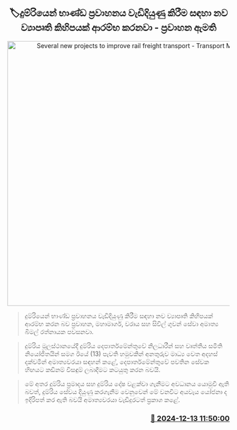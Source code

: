 <p align='center'><b><h2 align='center' title='Several new projects to improve rail freight transport - Transport Minister'>🏷දුම්රියෙන් භාණ්ඩ ප්‍රවාහනය වැඩිදියුණු කිරීම සඳහා නව ව්‍යාපෘති කිහිපයක් ආරම්භ කරනවා - ප්‍රවාහන ඇමති</h2></b></p>
<p align='center'><img src='https://helakuru.sgp1.cdn.digitaloceanspaces.com/esana/images/lib/bimal-rathnayake-minister-voice.jpg' width='600' alt='Several new projects to improve rail freight transport - Transport Minister'></p>

> දුම්රියෙන් භාණ්ඩ ප්‍රවාහනය වැඩිදියුණු කිරීම සඳහා නව ව්‍යාපෘති කිහිපයක් ආරම්භ කරන බව ප්‍රවාහන, මහාමාර්ග, වරාය සහ සිවිල් ගුවන් සේවා අමාත්‍ය බිමල් රත්නායක පවසනවා.

> දුම්රිය මූලස්ථානයේදී දුම්රිය දෙපාර්තමේන්තුවේ නිලධාරීන් සහ වෘත්තීය සමිති නියෝජිතයින් සමග ඊයේ (13) පැවති හමුවකින් අනතුරුව මාධ්‍ය වෙත අදහස් දක්වමින් අමාත්‍යවරයා සඳහන් කළේ, දෙපාර්තමේන්තුවේ පවතින සේවක හිඟයට කඩිනම් විසඳුම් ලබාදීමට කටයුතු කරන බවයි.

> මේ අතර දුම්රිය ප්‍රමාදය සහ දුම්රිය දෝෂ වළක්වා ගැනීමට අවධානය යොමුවී ඇති බවත්, දුම්රිය සේවය දියුණු කරගැනීම වෙනුවෙන් මේ වනවිට අයවැය යෝජනා ද ඉදිරිපත් කර ඇති බවයි අමාත්‍යවරයා වැඩිදුරටත් ප්‍රකාශ කළේ. 



<h3 align='right'><a href='https://www.helakuru.lk/esana/p/105879/'>📅 2024-12-13 11:50:00</a></h3>
